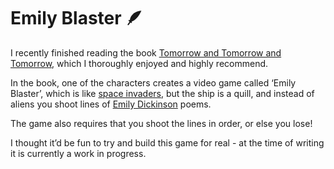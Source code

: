 # Emily Blaster 🪶

I recently finished reading the book [Tomorrow and Tomorrow and Tomorrow]([url](https://en.wikipedia.org/wiki/Tomorrow,_and_Tomorrow,_and_Tomorrow)), which I thoroughly enjoyed and highly recommend.

In the book, one of the characters creates a video game called ‘Emily Blaster’, which is like [space invaders]([url](https://en.wikipedia.org/wiki/Space_Invaders)), but the ship is a quill, and instead of aliens you shoot lines of [Emily Dickinson]([url](https://en.wikipedia.org/wiki/Emily_Dickinson)) poems.

The game also requires that you shoot the lines in order, or else you lose!

I thought it’d be fun to try and build this game for real - at the time of writing it is currently a work in progress.
